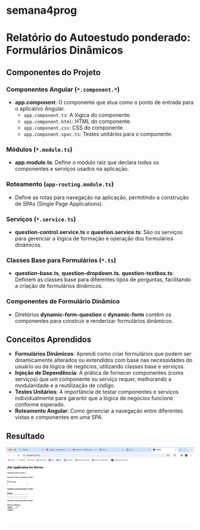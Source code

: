 # semana4prog

# Relatório do Autoestudo ponderado: Formulários Dinâmicos

## Componentes do Projeto

### Componentes Angular (`*.component.*`)
- **app.component**: O componente que atua como o ponto de entrada para o aplicativo Angular.
  - `app.component.ts`: A lógica do componente.
  - `app.component.html`: HTML do componente.
  - `app.component.css`: CSS do componente.
  - `app.component.spec.ts`: Testes unitários para o componente.

### Módulos (`*.module.ts`)
- **app.module.ts**: Define o módulo raiz que declara todos os componentes e serviços usados na aplicação.

### Roteamento (`app-routing.module.ts`)
- Define as rotas para navegação na aplicação, permitindo a construção de SPAs (Single Page Applications).

### Serviços (`*.service.ts`)
- **question-control.service.ts** e **question.service.ts**: São os serviços para gerenciar a lógica de formação e operação dos formulários dinâmicos.

### Classes Base para Formulários (`*.ts`)
- **question-base.ts**, **question-dropdown.ts**, **question-textbox.ts**: Definem as classes base para diferentes tipos de perguntas, facilitando a criação de formulários dinâmicos.

### Componentes de Formulário Dinâmico
- Diretórios **dynamic-form-question** e **dynamic-form** contêm os componentes para construir e renderizar formulários dinâmicos.

## Conceitos Aprendidos

- **Formulários Dinâmicos**: Aprendi como criar formulários que podem ser dinamicamente alterados ou extendidos com base nas necessidades do usuário ou da lógica de negócios, utilizando classes base e serviços.
- **Injeção de Dependência**: A prática de fornecer componentes (como serviços) que um componente ou serviço requer, melhorando a modularidade e a reutilização de código.
- **Testes Unitários**: A importância de testar componentes e serviços individualmente para garantir que a lógica de negócios funcione conforme esperado.
- **Roteamento Angular**: Como gerenciar a navegação entre diferentes vistas e componentes em uma SPA.

## Resultado

![alt text](<Screen Shot 2024-02-26 at 09.23.01.png>)
